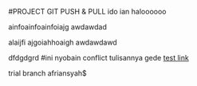 #PROJECT GIT PUSH & PULL
ido
ian
haloooooo

ainfoainfoainfoiajg awdawdad
 
alaijfi ajgoiahhoaigh awdawdawd

dfdgdgrd
#ini nyobain conflict tulisannya gede
[test link](https://www.google.com)

trial branch afriansyah$